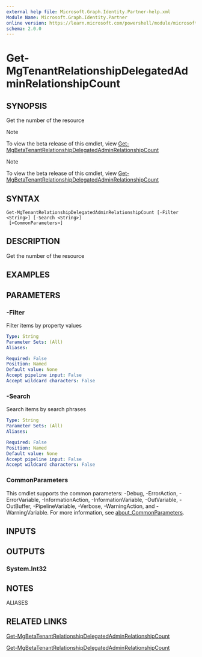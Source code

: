 ```yaml
---
external help file: Microsoft.Graph.Identity.Partner-help.xml
Module Name: Microsoft.Graph.Identity.Partner
online version: https://learn.microsoft.com/powershell/module/microsoft.graph.identity.partner/get-mgtenantrelationshipdelegatedadminrelationshipcount
schema: 2.0.0
---
```


# Get-MgTenantRelationshipDelegatedAdminRelationshipCount

## SYNOPSIS
Get the number of the resource

> [!NOTE]
> To view the beta release of this cmdlet, view [Get-MgBetaTenantRelationshipDelegatedAdminRelationshipCount](/powershell/module/Microsoft.Graph.Beta.Identity.Partner/Get-MgBetaTenantRelationshipDelegatedAdminRelationshipCount?view=graph-powershell-beta)

> [!NOTE]
> To view the beta release of this cmdlet, view [Get-MgBetaTenantRelationshipDelegatedAdminRelationshipCount](/powershell/module/Microsoft.Graph.Beta.Identity.Partner/Get-MgBetaTenantRelationshipDelegatedAdminRelationshipCount?view=graph-powershell-beta)

## SYNTAX

```
Get-MgTenantRelationshipDelegatedAdminRelationshipCount [-Filter <String>] [-Search <String>]
 [<CommonParameters>]
```

## DESCRIPTION
Get the number of the resource

## EXAMPLES

## PARAMETERS

### -Filter
Filter items by property values

```yaml
Type: String
Parameter Sets: (All)
Aliases:

Required: False
Position: Named
Default value: None
Accept pipeline input: False
Accept wildcard characters: False
```

### -Search
Search items by search phrases

```yaml
Type: String
Parameter Sets: (All)
Aliases:

Required: False
Position: Named
Default value: None
Accept pipeline input: False
Accept wildcard characters: False
```

### CommonParameters
This cmdlet supports the common parameters: -Debug, -ErrorAction, -ErrorVariable, -InformationAction, -InformationVariable, -OutVariable, -OutBuffer, -PipelineVariable, -Verbose, -WarningAction, and -WarningVariable. For more information, see [about_CommonParameters](http://go.microsoft.com/fwlink/?LinkID=113216).

## INPUTS

## OUTPUTS

### System.Int32
## NOTES

ALIASES

## RELATED LINKS

[Get-MgBetaTenantRelationshipDelegatedAdminRelationshipCount](/powershell/module/Microsoft.Graph.Beta.Identity.Partner/Get-MgBetaTenantRelationshipDelegatedAdminRelationshipCount?view=graph-powershell-beta)

[Get-MgBetaTenantRelationshipDelegatedAdminRelationshipCount](/powershell/module/Microsoft.Graph.Beta.Identity.Partner/Get-MgBetaTenantRelationshipDelegatedAdminRelationshipCount?view=graph-powershell-beta)


